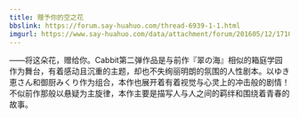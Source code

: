 ```yaml
---
title: 赠予你的空之花
bbslink: https://forum.say-huahuo.com/thread-6939-1-1.html
imgurl: https://www.say-huahuo.com/data/attachment/forum/201605/12/171028m4t4a802u2802czt.png
---
```


——将这朵花，赠给你。Cabbit第二弹作品是与前作『翠の海』相似的箱庭学园作为舞台，有着感动且沉重的主题，却也不失绚丽明朗的氛围的人性剧本。以ゆき恵さん和御厨みくり作为组合，本作也展开着有着视觉与心灵上的冲击般的剧情！不似前作那般以悬疑为主旋律，本作主要是描写人与人之间的羁绊和围绕着青春的故事。<!--more-->
